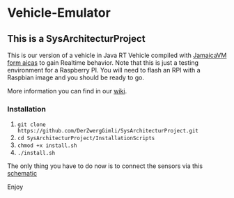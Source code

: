 # Vehicle-Emulator
## This is a SysArchitecturProject

This is our version of a vehicle in Java RT Vehicle compiled with [JamaicaVM form aicas](https://www.aicas.com/cms/) to gain Realtime behavior. Note that this is just a testing environment for a Raspberry PI. You will need to flash an RPI with a Raspbian image and you should be ready to go.
   
More information you can find in our [wiki](https://github.com/DerZwergGimli/SysArchitecturProject/wiki).   

### Installation

1. `git clone https://github.com/DerZwergGimli/SysArchitecturProject.git`  
2. `cd SysArchitecturProject/InstallationScripts`  
3. `chmod +x install.sh`  
4. `./install.sh`  

The only thing you have to do now is to connect the sensors via this [schematic](https://github.com/DerZwergGimli/SysArchitecturProject/wiki/SystemParts#schematic)

Enjoy   
